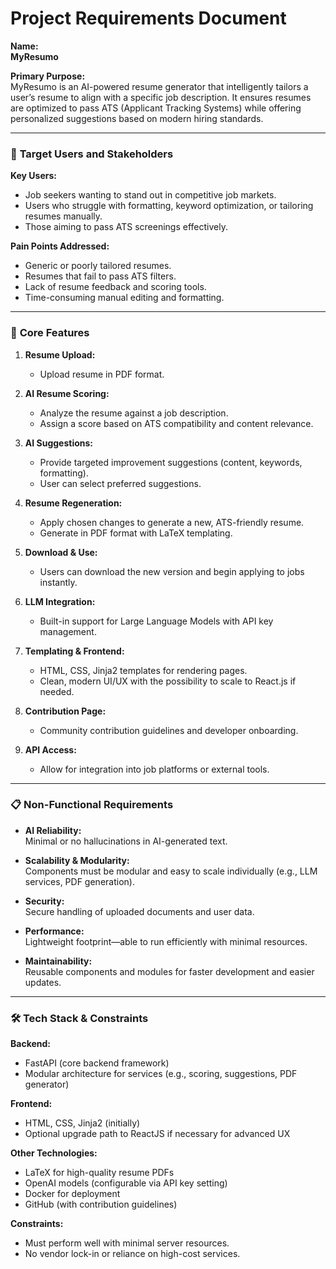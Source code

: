 # Project Requirements Document
**Name:**  
**MyResumo**

**Primary Purpose:**  
MyResumo is an AI-powered resume generator that intelligently tailors a user’s resume to align with a specific job description. It ensures resumes are optimized to pass ATS (Applicant Tracking Systems) while offering personalized suggestions based on modern hiring standards.

---

### 👥 **Target Users and Stakeholders**

**Key Users:**
- Job seekers wanting to stand out in competitive job markets.
- Users who struggle with formatting, keyword optimization, or tailoring resumes manually.
- Those aiming to pass ATS screenings effectively.

**Pain Points Addressed:**
- Generic or poorly tailored resumes.
- Resumes that fail to pass ATS filters.
- Lack of resume feedback and scoring tools.
- Time-consuming manual editing and formatting.

---

### 🚀 **Core Features**

1. **Resume Upload:**
   - Upload resume in PDF format.

2. **AI Resume Scoring:**
   - Analyze the resume against a job description.
   - Assign a score based on ATS compatibility and content relevance.

3. **AI Suggestions:**
   - Provide targeted improvement suggestions (content, keywords, formatting).
   - User can select preferred suggestions.

4. **Resume Regeneration:**
   - Apply chosen changes to generate a new, ATS-friendly resume.
   - Generate in PDF format with LaTeX templating.

5. **Download & Use:**
   - Users can download the new version and begin applying to jobs instantly.

6. **LLM Integration:**
   - Built-in support for Large Language Models with API key management.

7. **Templating & Frontend:**
   - HTML, CSS, Jinja2 templates for rendering pages.
   - Clean, modern UI/UX with the possibility to scale to React.js if needed.

8. **Contribution Page:**
   - Community contribution guidelines and developer onboarding.

9. **API Access:**
   - Allow for integration into job platforms or external tools.

---

### 📋 **Non-Functional Requirements**

- **AI Reliability:**  
  Minimal or no hallucinations in AI-generated text.
  
- **Scalability & Modularity:**  
  Components must be modular and easy to scale individually (e.g., LLM services, PDF generation).

- **Security:**  
  Secure handling of uploaded documents and user data.

- **Performance:**  
  Lightweight footprint—able to run efficiently with minimal resources.

- **Maintainability:**  
  Reusable components and modules for faster development and easier updates.

---

### 🛠 **Tech Stack & Constraints**

**Backend:**  
- FastAPI (core backend framework)
- Modular architecture for services (e.g., scoring, suggestions, PDF generator)

**Frontend:**  
- HTML, CSS, Jinja2 (initially)
- Optional upgrade path to ReactJS if necessary for advanced UX

**Other Technologies:**
- LaTeX for high-quality resume PDFs
- OpenAI models (configurable via API key setting)
- Docker for deployment
- GitHub (with contribution guidelines)

**Constraints:**  
- Must perform well with minimal server resources.  
- No vendor lock-in or reliance on high-cost services.
